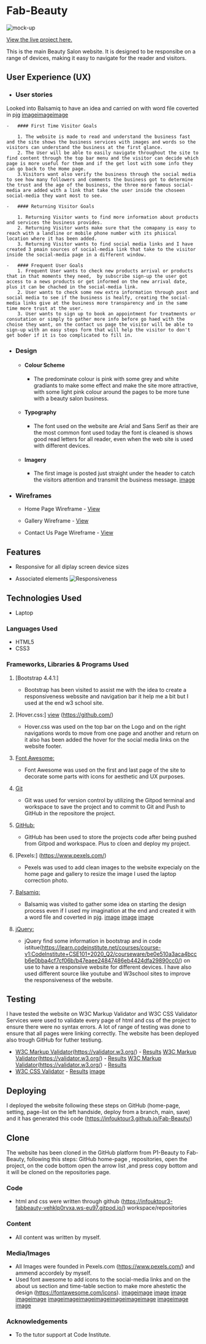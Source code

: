 # Fab-Beauty
![mock-up](docs/mockup.png) 

[View the live project here.](https://infouktour3.github.io/Fab-Beauty/)

This is the main Beauty Salon website. It is designed to be responsibe on a range of devices, making it easy to navigate for the reader and visitors.


## User Experience (UX)

-   ### User stories
Looked into Balsamiq to have an idea and carried on with word file coverted in pjg [image](docs/WIREFRAMESpage01.jpg)[image](docs/WIREFRAMESpage02.jpg)[image](docs/WIREFRAMESpage03.jpg)

    -   #### First Time Visitor Goals

        1. The website is made to read and understand the business fast and the site shows the business services with images and words so the visitors can understand the business at the first glance.
        2. The User will be able to easily navigate throughout the site to find content through the top bar menu and the visitor can decide which page is more useful for them and if the get lost with some info they can go back to the Home page.
        3.Visitors want also verify the business through the social media to see how many followers and comments the business got to determine the trust and the age of the business, the three more famous social-media are added with a link that take the user inside the choseen social-media they want most to see.

    -   #### Returning Visitor Goals

        1. Returning Visitor wants to find more information about products and services the business provides.
        2. Returning Visitor wants make sure that the comapany is easy to reach with a landline or mobile phone number with its phisical location where it has been added.
        3. Returning Visitor wants to find social media links and I have created 3 pmain sources of social-media link that take to the visitor inside the social-media page in a different window.

    -   #### Frequent User Goals
        1. Frequent User wants to check new products arrival or products that in that moments they need,  by subscribe sign-up the user got access to a news products or get informed on the new arrival date, plus it can be chached in the social-media link.
        2. User wants to check some new extra information through post and social media to see if the business is healfy, creating the social-media links give at the business more transparency and in the same time more trust at the user.
        3. User wants to sign up to book an appointment for treatments or consutation or simply to gather more info before go haed with the choise they want, on the contact us page the visitor will be able to sign-up with an easy steps form that will help the visitor to don't get boder if it is too complicated to fill in.

-   ### Design
    -   #### Colour Scheme
        -   The predominate colour is pink with some grey and white gradiants to make some effect and make the site more attractive, with some light pink colour around the pages to be more tune with a beauty salon business.
    -   #### Typography
        -   The font used on the  website are Arial and Sans Serif as their are the most common font used today the font is cleaned is shows good read letters for all reader, even when the web site is used with different devices. 
    -   #### Imagery
        -   The first image is posted just straight under the header to catch the visitors attention and transmit the business message. [image](assets/photo/salonx1.jpg)

*   ### Wireframes

    -   Home Page Wireframe - [View](docs/WIREFRAMESpage01.jpg)

    -   Gallery Wireframe - [View](docs/WIREFRAMESpage02.jpg)

    -   Contact Us Page Wireframe - [View](docs/WIREFRAMESpage03.jpg)

## Features

-   Responsive for all diplay screen device sizes

-   Associated elements
![Responsiveness](docs/mockup.png)

## Technologies Used
-  Laptop

### Languages Used

-   HTML5
-   CSS3

### Frameworks, Libraries & Programs Used

1. [Bootstrap 4.4.1:]
    - Bootstrap has been visited to assist me with the idea to create a responsiveness webssite and navigation bar it help me a bit but I used at the end w3 school site.
1. [Hover.css:] [view](/assets/style.css) (https://github.com/)
    - Hover.css was used on the top bar on the Logo and on the right navigations words to move from one page and another and return on it also has been added the hover for the social media links on the website footer.
1. [Font Awesome:](https://fontawesome.com/)
    - Font Awesome was used on the first and last page of the site to decorate some parts with icons for aesthetic and UX purposes.
1. [Git](https://git-scm.com/)
    - Git was used for version control by utilizing the Gitpod terminal and workspace to save the project and to commit to Git and Push to GitHub in the repositore the project.
1. [GitHub:](https://github.com/)
    - GitHub has been used to store the projects code after being pushed from Gitpod and workspace. Plus to cloen and deploy my project.
1. [Pexels:] (https://www.pexels.com/)
    - Pexels was used to add clean images to the website expecialy on the home page and gallery to resize the image I used the laptop correction photo.
1. [Balsamiq:](https://balsamiq.com/)
    - Balsamiq was visited to gather some idea on starting the design process even if I used my imagination at the end and created it with a word file and coverted in pjg. [image](docs/WIREFRAMESpage01.jpg) [image](docs/WIREFRAMESpage02.jpg) [image](docs/WIREFRAMESpage03.jpg)

1.  [jQuery:](https://getbootstrap.com/docs/4.5/getting-started/introduction/)
    - jQuery find some information in bootstrap and in code istitue(https://learn.codeinstitute.net/courses/course-v1:CodeInstitute+CSE101+2020_Q2/courseware/be0e510a3aca4bccb6e0bba4cf7cf06b/b47eaee24847486eb4424dfa29890cc0/)  on use to have a responsive website for different devices. I have also used different source like youtube and W3school sites to improve the responsiveness of the website.

## Testing

I have tested the website on W3C Markup Validator and W3C CSS Validator Services were used to validate every page of html and css of the project to ensure there were no syntax errors. A lot of  range of testing was done to ensure that all pages were linking correctly. The website has been deployed also trough GitHub for futher testiung.
-   [W3C Markup Validator](docs/HomePage-Validator.png)(https://validator.w3.org/) - [Results](https://github.com/)
[W3C Markup Validator](docs/Gallery-Validator.png)(https://validator.w3.org/) - [Results](https://github.com/)
[W3C Markup Validator](docs/ContactUs-Validator.png)(https://validator.w3.org/) - [Results](https://github.com/)
-   [W3C CSS Validator](docs/CssValidtor.png) - [Results](https://github.com/)
[image](docs/mockup.png)

## Deploying
I deployed the website following these steps on GitHub (home-page, setting, page-list on the left handside, deploy from a branch, main, save) and it has generated this code (https://infouktour3.github.io/Fab-Beauty/)

## Clone
The website has been cloned in the GitHub platform from P1-Beauty to Fab-Beauty, following this steps:
GitHub home-page , repositories, open the project, on the code bottom open the arrow list ,and press copy bottom and it will be cloned on the repositories page.

### Code

- html and css were written through github (https://infouktour3-fabbeauty-vehklp0rvxa.ws-eu97.gitpod.io/) workspace/repositories

### Content

-   All content was written by myself.

### Media/Images

-   All Images were founded in Pexels.com (https://www.pexels.com/) and ammend accordely by myself.
- Used font awesome to add icons to the social-media links and on the about us section and time-table section to make more ahestetic the design (https://fontawesome.com/icons).
[image](assets/photo/certificate.webp)[image](assets/photo/GoogleMap.webp) [image](assets/photo/newproduct.webp) [image](/assets/photo/p1.jpg) [image](/assets/photo/p2.jpg)[image](/assets/photo/p3.jpg)
[image](/assets/photo/p4.jpg)[image](/assets/photo/p5.jpg)[image](/assets/photo/p6.jpg)[image](/assets/photo/p7.jpg)[image](/assets/photo/p8.jpg)[image](/assets/photo/p9.jpg)[image](assets/photo/salonx1.jpg)
[image](assets/photo/sol10.jpg)[image](assets/photo/sol11.jpg) [image](assets/photo/sol12.jpg)

### Acknowledgements

-   To the tutor support at Code Institute.


